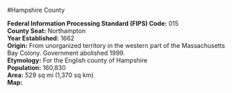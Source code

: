 #Hampshire County  

**Federal Information Processing Standard (FIPS) Code:** 015  
**County Seat:** Northampton  
**Year Established:** 1662  
**Origin:** From unorganized territory in the western part of the Massachusetts Bay Colony. Government abolished 1999.  
**Etymology:** For the English county of Hampshire  
**Population:** 160,830  
**Area:** 529 sq mi (1,370 sq km)  
**Map:**
